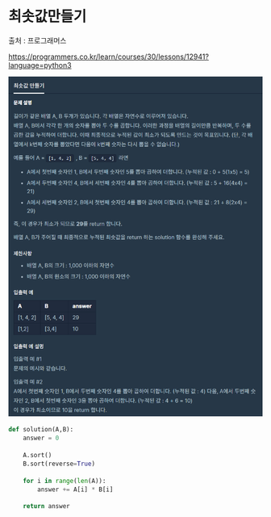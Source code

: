 # 최솟값만들기

출처 : 프로그래머스

https://programmers.co.kr/learn/courses/30/lessons/12941?language=python3

![최솟값만들기](최솟값만들기.assets/최솟값만들기.png)

```python
def solution(A,B):
    answer = 0
    
    A.sort()
    B.sort(reverse=True)
    
    for i in range(len(A)):
        answer += A[i] * B[i]

    return answer
```

